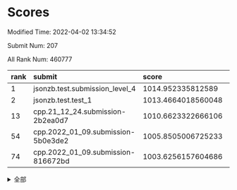 # Scores

Modified Time: 2022-04-02 13:34:52

Submit Num: 207

All Rank Num: 460777

| rank |               submit               |       score        |       sigma        | pk_num |
| :--- | :--------------------------------- | :----------------- | :----------------- | :----- |
| 1    | jsonzb.test.submission_level_4     | 1014.952335812589  | 0.8551460486712497 | 8904   |
| 2    | jsonzb.test.test_1                 | 1013.4664018560048 | 0.8011175308427224 | 8909   |
| 13   | cpp.21_12_24.submission-2b2ea0d7   | 1010.6623322666106 | 0.7613286020536911 | 8903   |
| 54   | cpp.2022_01_09.submission-5b0e3de2 | 1005.8505006725233 | 0.7324075464340362 | 8907   |
| 74   | cpp.2022_01_09.submission-816672bd | 1003.6256157604686 | 0.7208756616746307 | 8901   |


<details>
<summary>全部</summary>

| rank |                 submit                 |       score        |       sigma        | pk_num |
| :--- | :------------------------------------- | :----------------- | :----------------- | :----- |
| 1    | jsonzb.test.submission_level_4         | 1014.952335812589  | 0.8551460486712497 | 8904   |
| 2    | jsonzb.test.test_1                     | 1013.4664018560048 | 0.8011175308427224 | 8909   |
| 3    | gobigger.level_3.submission_level_3_16 | 1011.6056104262605 | 0.7744016226166005 | 8902   |
| 4    | gobigger.level_3.submission_level_3_4  | 1011.4943248902754 | 0.7581971514339189 | 8909   |
| 5    | gobigger.level_3.submission_level_3_31 | 1011.2482145089155 | 0.7511022242177089 | 8904   |
| 6    | gobigger.level_3.submission_level_3_15 | 1011.2273438056094 | 0.7757246150035023 | 8902   |
| 7    | gobigger.level_3.submission_level_3_19 | 1011.059583340348  | 0.7754815419680432 | 8902   |
| 8    | gobigger.level_3.submission_level_3_12 | 1011.0278988505553 | 0.7645180101890248 | 8905   |
| 9    | gobigger.level_3.submission_level_3_5  | 1010.9733196732104 | 0.7695008608012668 | 8909   |
| 10   | gobigger.level_3.submission_level_3_37 | 1010.8642453438924 | 0.7687222627631112 | 8903   |
| 11   | gobigger.level_3.submission_level_3_35 | 1010.7670524812943 | 0.7696302841810639 | 8907   |
| 12   | gobigger.level_3.submission_level_3_47 | 1010.7131083976293 | 0.7681763292290573 | 8906   |
| 13   | cpp.21_12_24.submission-2b2ea0d7       | 1010.6623322666106 | 0.7613286020536911 | 8903   |
| 14   | gobigger.level_3.submission_level_3_28 | 1010.6582184213362 | 0.7505750600990615 | 8903   |
| 15   | gobigger.level_3.submission_level_3_24 | 1010.5365076884774 | 0.7445424548882679 | 8906   |
| 16   | gobigger.level_3.submission_level_3_20 | 1010.4694872001328 | 0.7582459041618916 | 8903   |
| 17   | gobigger.level_3.submission_level_3_48 | 1010.4688668749433 | 0.7519594069885592 | 8898   |
| 18   | gobigger.level_3.submission_level_3_25 | 1010.4369693192785 | 0.7692023304391572 | 8903   |
| 19   | gobigger.level_3.submission_level_3_10 | 1010.2600058296147 | 0.7420146705485661 | 8903   |
| 20   | gobigger.level_3.submission_level_3_27 | 1010.2187807596631 | 0.7463007507286316 | 8906   |
| 21   | gobigger.level_3.submission_level_3_23 | 1010.1806522999404 | 0.7702918939463138 | 8904   |
| 22   | gobigger.level_3.submission_level_3_30 | 1010.1232020042918 | 0.7559870756326298 | 8905   |
| 23   | gobigger.level_3.submission_level_3_2  | 1010.1059756079153 | 0.7538528423613632 | 8902   |
| 24   | gobigger.level_3.submission_level_3_45 | 1010.0846430716165 | 0.7311546712122791 | 8904   |
| 25   | gobigger.level_3.submission_level_3_7  | 1010.0778417104087 | 0.7542906256627538 | 8905   |
| 26   | gobigger.level_3.submission_level_3_44 | 1010.0226548535074 | 0.7477327548082386 | 8908   |
| 27   | gobigger.level_3.submission_level_3_22 | 1009.9278088588578 | 0.7509899765642276 | 8910   |
| 28   | gobigger.level_3.submission_level_3_42 | 1009.9030226489372 | 0.7723111259945312 | 8901   |
| 29   | gobigger.level_3.submission_level_3_13 | 1009.8827836680806 | 0.7455208270920448 | 8906   |
| 30   | gobigger.level_3.submission_level_3_26 | 1009.801652016241  | 0.7672264083926957 | 8904   |
| 31   | gobigger.level_3.submission_level_3_9  | 1009.7061874967459 | 0.7802406889525205 | 8906   |
| 32   | gobigger.level_3.submission_level_3_41 | 1009.6959708886885 | 0.7379155575657635 | 8899   |
| 33   | gobigger.level_3.submission_level_3_8  | 1009.669997424814  | 0.757725501402273  | 8905   |
| 34   | gobigger.level_3.submission_level_3_17 | 1009.6668328368698 | 0.7572845527481991 | 8906   |
| 35   | gobigger.level_3.submission_level_3_32 | 1009.6592229916133 | 0.7530784351501253 | 8905   |
| 36   | gobigger.level_3.submission_level_3_0  | 1009.6451734794133 | 0.7795181550424714 | 8907   |
| 37   | gobigger.level_3.submission_level_3_14 | 1009.6168448447842 | 0.7631782624147225 | 8908   |
| 38   | gobigger.level_3.submission_level_3_38 | 1009.5766049747592 | 0.7488189977199301 | 8906   |
| 39   | gobigger.level_3.submission_level_3_11 | 1009.5485228852804 | 0.7457871743341419 | 8902   |
| 40   | gobigger.level_3.submission_level_3_33 | 1009.5427488818532 | 0.7438704336083479 | 8902   |
| 41   | gobigger.level_3.submission_level_3_46 | 1009.4721459095972 | 0.740696613480136  | 8905   |
| 42   | gobigger.level_3.submission_level_3_40 | 1009.4580985248308 | 0.7517615899001565 | 8906   |
| 43   | gobigger.level_3.submission_level_3_29 | 1009.4310761706882 | 0.7464725395483814 | 8908   |
| 44   | gobigger.level_3.submission_level_3_39 | 1009.412780442692  | 0.7542846315756471 | 8903   |
| 45   | gobigger.level_3.submission_level_3_34 | 1009.3115104961244 | 0.7592292117746735 | 8904   |
| 46   | gobigger.level_3.submission_level_3_1  | 1009.2219155889815 | 0.7601084505223693 | 8900   |
| 47   | gobigger.level_3.submission_level_3_49 | 1009.1679762758073 | 0.7526349731771262 | 8908   |
| 48   | gobigger.level_3.submission_level_3_6  | 1009.0277156350473 | 0.7456001407045667 | 8899   |
| 49   | gobigger.level_3.submission_level_3_43 | 1009.0241564234848 | 0.7664844335170778 | 8903   |
| 50   | gobigger.level_3.submission_level_3_3  | 1008.9577396791155 | 0.7457485236575139 | 8900   |
| 51   | gobigger.level_3.submission_level_3_21 | 1008.4578782629791 | 0.738080308077786  | 8906   |
| 52   | gobigger.level_3.submission_level_3_18 | 1008.3159679741526 | 0.7579454841898272 | 8899   |
| 53   | gobigger.level_3.submission_level_3_36 | 1007.5004379412965 | 0.762767581040781  | 8904   |
| 54   | cpp.2022_01_09.submission-5b0e3de2     | 1005.8505006725233 | 0.7324075464340362 | 8907   |
| 55   | gobigger.level_1.submission_level_1_1  | 1005.3153113247067 | 0.7085658535726759 | 8908   |
| 56   | gobigger.level_1.submission_level_1_11 | 1005.1462292909733 | 0.7109173771980695 | 8904   |
| 57   | gobigger.level_1.submission_level_1_20 | 1004.7856293226598 | 0.7224074835429665 | 8906   |
| 58   | gobigger.level_1.submission_level_1_9  | 1004.4754972825573 | 0.7299665783587295 | 8903   |
| 59   | gobigger.level_1.submission_level_1_17 | 1004.4420306357171 | 0.7167556778677462 | 8904   |
| 60   | gobigger.level_1.submission_level_1_41 | 1004.2486824400598 | 0.7210839998634967 | 8900   |
| 61   | gobigger.level_1.submission_level_1_47 | 1004.2019649588593 | 0.715128998045756  | 8901   |
| 62   | gobigger.level_1.submission_level_1_40 | 1004.1754814330981 | 0.716095277541599  | 8902   |
| 63   | gobigger.level_1.submission_level_1_35 | 1004.122260456789  | 0.723928056878108  | 8904   |
| 64   | gobigger.level_1.submission_level_1_49 | 1004.114209554612  | 0.7232757166490248 | 8908   |
| 65   | gobigger.level_1.submission_level_1_0  | 1004.0913045103224 | 0.7173020646725037 | 8904   |
| 66   | gobigger.level_1.submission_level_1_2  | 1004.0563604600444 | 0.7072578358862291 | 8906   |
| 67   | gobigger.level_1.submission_level_1_7  | 1004.0220725657412 | 0.7280443400906352 | 8898   |
| 68   | gobigger.level_1.submission_level_1_36 | 1003.9878936446489 | 0.7149056192205626 | 8901   |
| 69   | gobigger.level_1.submission_level_1_22 | 1003.9761130886554 | 0.7199118169980762 | 8902   |
| 70   | gobigger.level_1.submission_level_1_3  | 1003.9606046298732 | 0.7080697689178062 | 8904   |
| 71   | gobigger.level_1.submission_level_1_44 | 1003.8683671926432 | 0.7204397537796787 | 8901   |
| 72   | gobigger.level_1.submission_level_1_26 | 1003.8615538380519 | 0.7205122041203534 | 8899   |
| 73   | gobigger.level_1.submission_level_1_10 | 1003.6650786249057 | 0.7182913583049604 | 8903   |
| 74   | cpp.2022_01_09.submission-816672bd     | 1003.6256157604686 | 0.7208756616746307 | 8901   |
| 75   | gobigger.level_1.submission_level_1_6  | 1003.57047346412   | 0.7198106449684918 | 8905   |
| 76   | gobigger.level_1.submission_level_1_38 | 1003.5234921992871 | 0.7184841587830995 | 8903   |
| 77   | gobigger.level_1.submission_level_1_46 | 1003.4056565295135 | 0.7134270846335472 | 8904   |
| 78   | gobigger.level_1.submission_level_1_31 | 1003.4025798794855 | 0.720468908172309  | 8896   |
| 79   | gobigger.level_1.submission_level_1_18 | 1003.3892195574311 | 0.7193621357242662 | 8909   |
| 80   | gobigger.level_1.submission_level_1_19 | 1003.3333674755175 | 0.7172899842280855 | 8900   |
| 81   | gobigger.level_1.submission_level_1_34 | 1003.3330998918384 | 0.7070086847664427 | 8907   |
| 82   | gobigger.level_1.submission_level_1_12 | 1003.2988165109324 | 0.7096563428236432 | 8907   |
| 83   | gobigger.level_1.submission_level_1_45 | 1003.297284760277  | 0.7101798374210149 | 8905   |
| 84   | gobigger.level_1.submission_level_1_29 | 1003.2436399822313 | 0.7223188653661018 | 8905   |
| 85   | gobigger.level_1.submission_level_1_28 | 1003.2240322868029 | 0.7019155543696535 | 8907   |
| 86   | gobigger.level_1.submission_level_1_33 | 1003.1755655935027 | 0.7222612208696052 | 8903   |
| 87   | gobigger.level_1.submission_level_1_4  | 1003.0697920648263 | 0.7101489876619995 | 8904   |
| 88   | gobigger.level_1.submission_level_1_14 | 1003.0361425898689 | 0.7091213146190554 | 8905   |
| 89   | gobigger.level_1.submission_level_1_48 | 1002.9898797421234 | 0.7176062248655147 | 8902   |
| 90   | gobigger.level_1.submission_level_1_37 | 1002.9827282145852 | 0.7139894121910976 | 8907   |
| 91   | gobigger.level_1.submission_level_1_5  | 1002.9529821566471 | 0.7289977406562453 | 8903   |
| 92   | gobigger.level_1.submission_level_1_27 | 1002.906678300299  | 0.7217677410176306 | 8904   |
| 93   | gobigger.level_1.submission_level_1_30 | 1002.895562210265  | 0.7134589846904011 | 8903   |
| 94   | gobigger.level_1.submission_level_1_16 | 1002.7249238145342 | 0.7192685853703564 | 8903   |
| 95   | gobigger.level_1.submission_level_1_21 | 1002.6984086445719 | 0.7099710271727162 | 8908   |
| 96   | gobigger.level_1.submission_level_1_43 | 1002.6646704948499 | 0.7243386311012737 | 8904   |
| 97   | gobigger.level_1.submission_level_1_32 | 1002.614428040824  | 0.7148647355986877 | 8904   |
| 98   | gobigger.level_1.submission_level_1_42 | 1002.4734045539878 | 0.7123787831491203 | 8904   |
| 99   | gobigger.level_1.submission_level_1_25 | 1002.4616556450924 | 0.7210202505785608 | 8903   |
| 100  | gobigger.level_1.submission_level_1_24 | 1002.4424074978577 | 0.7166922796169999 | 8902   |
| 101  | gobigger.level_1.submission_level_1_8  | 1002.3399606374504 | 0.7162326505112098 | 8910   |
| 102  | gobigger.level_1.submission_level_1_15 | 1002.2396954620536 | 0.7190564535869853 | 8908   |
| 103  | gobigger.level_1.submission_level_1_39 | 1002.1263534649905 | 0.7106003248585673 | 8905   |
| 104  | gobigger.level_1.submission_level_1_23 | 1001.8425189054842 | 0.7086111621192509 | 8902   |
| 105  | gobigger.level_1.submission_level_1_13 | 1001.816254934095  | 0.7061160506640333 | 8907   |
| 106  | gobigger.random.submission_random_31   | 996.9879768844382  | 0.6988175425033555 | 8900   |
| 107  | gobigger.random.submission_random_6    | 996.9693416311344  | 0.7072680466233973 | 8906   |
| 108  | gobigger.random.submission_random_1    | 996.819639968531   | 0.7065693880684204 | 8903   |
| 109  | gobigger.random.submission_random_23   | 996.7998939290253  | 0.7107931448231926 | 8906   |
| 110  | gobigger.random.submission_random_29   | 996.6734917914996  | 0.7073125739552323 | 8908   |
| 111  | gobigger.random.submission_random_12   | 996.6383893942844  | 0.7040905165214392 | 8901   |
| 112  | gobigger.random.submission_random_11   | 996.6152450287553  | 0.7122663332012563 | 8903   |
| 113  | gobigger.random.submission_random_5    | 996.5142694623718  | 0.7090333943542257 | 8902   |
| 114  | gobigger.random.submission_random_17   | 996.4615052785916  | 0.7109922261631358 | 8908   |
| 115  | gobigger.random.submission_random_33   | 996.3920707592956  | 0.724449422533165  | 8903   |
| 116  | gobigger.random.submission_random_9    | 996.3855432145731  | 0.7134912760668157 | 8906   |
| 117  | gobigger.random.submission_random_30   | 996.3561543135012  | 0.7134857518479626 | 8907   |
| 118  | gobigger.random.submission_random_49   | 996.2843630553879  | 0.7151157079402749 | 8904   |
| 119  | gobigger.random.submission_random_43   | 996.2659231741421  | 0.711688930443278  | 8908   |
| 120  | gobigger.random.submission_random_14   | 996.2546059334878  | 0.7084751528317328 | 8907   |
| 121  | gobigger.random.submission_random_4    | 996.2221059873231  | 0.6995672047933615 | 8904   |
| 122  | gobigger.random.submission_random_42   | 996.2143239391349  | 0.7182387078315788 | 8904   |
| 123  | gobigger.random.submission_random_15   | 996.2042357212932  | 0.7125791788882703 | 8902   |
| 124  | gobigger.random.submission_random_32   | 996.1893078321567  | 0.7084053055593921 | 8900   |
| 125  | gobigger.random.submission_random_36   | 996.1854387663532  | 0.6992842913804839 | 8899   |
| 126  | gobigger.random.submission_random_26   | 996.1730303318485  | 0.7143541565153982 | 8901   |
| 127  | gobigger.random.submission_random_2    | 996.0964384254132  | 0.704862089167439  | 8901   |
| 128  | gobigger.random.submission_random_21   | 996.0929160379492  | 0.7155376261091753 | 8904   |
| 129  | gobigger.random.submission_random_10   | 996.0429628626665  | 0.7052531029457825 | 8901   |
| 130  | gobigger.random.submission_random_3    | 996.0237155518213  | 0.7190939468219546 | 8907   |
| 131  | gobigger.random.submission_random_48   | 996.0162140654609  | 0.7116262283986968 | 8908   |
| 132  | gobigger.random.submission_random_37   | 996.0130021974826  | 0.7238198479642522 | 8902   |
| 133  | gobigger.random.submission_random_25   | 995.974440463857   | 0.7042558448104773 | 8906   |
| 134  | gobigger.random.submission_random_38   | 995.9497896672606  | 0.7027218767436373 | 8903   |
| 135  | gobigger.random.submission_random_19   | 995.8865270757735  | 0.7184285895616225 | 8901   |
| 136  | gobigger.random.submission_random_8    | 995.8720190031082  | 0.7281556989321266 | 8903   |
| 137  | gobigger.random.submission_random_7    | 995.8637064527778  | 0.7198192954130173 | 8904   |
| 138  | gobigger.random.submission_random_0    | 995.8486178772407  | 0.7126136120112606 | 8904   |
| 139  | gobigger.random.submission_random_24   | 995.8281623913815  | 0.7012133179431574 | 8902   |
| 140  | gobigger.random.submission_random_18   | 995.824805205437   | 0.7136412154530496 | 8903   |
| 141  | gobigger.random.submission_random_16   | 995.8157180952472  | 0.7055171306278398 | 8906   |
| 142  | gobigger.random.submission_random_44   | 995.7586555482488  | 0.708045749355003  | 8906   |
| 143  | gobigger.random.submission_random_35   | 995.7341113640007  | 0.7036655293320925 | 8904   |
| 144  | gobigger.random.submission_random_45   | 995.700463630046   | 0.7144820066592346 | 8903   |
| 145  | gobigger.random.submission_random_41   | 995.687190248564   | 0.7088708898657473 | 8902   |
| 146  | gobigger.random.submission_random_13   | 995.6744939958688  | 0.7082439019167152 | 8903   |
| 147  | gobigger.random.submission_random_39   | 995.6106554742089  | 0.7035354689837393 | 8902   |
| 148  | gobigger.random.submission_random_27   | 995.4342538667498  | 0.708479402766637  | 8906   |
| 149  | gobigger.random.submission_random_46   | 995.3788515170137  | 0.7263906507098039 | 8901   |
| 150  | gobigger.random.submission_random_20   | 995.2570711669865  | 0.7196572246100489 | 8902   |
| 151  | gobigger.random.submission_random_22   | 995.1959280076031  | 0.7318928722727651 | 8904   |
| 152  | gobigger.random.submission_random_47   | 995.1267565237863  | 0.7176720782750174 | 8904   |
| 153  | gobigger.random.submission_random_40   | 995.0869823119165  | 0.703880082925372  | 8899   |
| 154  | gobigger.random.submission_random_28   | 995.0719203670391  | 0.7100429122415279 | 8907   |
| 155  | gobigger.random.submission_random_34   | 995.022118926818   | 0.7256072216623024 | 8902   |
| 156  | gobigger.level_2.submission_level_2_43 | 994.7777358969979  | 0.7187930445009421 | 8905   |
| 157  | gobigger.level_2.submission_level_2_35 | 994.549118719041   | 0.7343626040078587 | 8904   |
| 158  | gobigger.level_2.submission_level_2_36 | 994.3685707412201  | 0.7222753266223912 | 8903   |
| 159  | gobigger.level_2.submission_level_2_49 | 993.1231176836163  | 0.7440164216869852 | 8903   |
| 160  | gobigger.level_2.submission_level_2_27 | 993.0964451117703  | 0.7348510400699294 | 8905   |
| 161  | gobigger.level_2.submission_level_2_4  | 993.0675094359501  | 0.7351550102969489 | 8902   |
| 162  | gobigger.level_2.submission_level_2_19 | 993.0151734212997  | 0.7318838631465763 | 8912   |
| 163  | gobigger.level_2.submission_level_2_34 | 992.9310234306469  | 0.7443785230099519 | 8901   |
| 164  | gobigger.level_2.submission_level_2_16 | 992.9160883580872  | 0.7416835124722284 | 8902   |
| 165  | gobigger.level_2.submission_level_2_10 | 992.8851628879003  | 0.7424246109763456 | 8901   |
| 166  | gobigger.level_2.submission_level_2_46 | 992.847498756135   | 0.7526253430380306 | 8903   |
| 167  | gobigger.level_2.submission_level_2_40 | 992.7845524476096  | 0.7306340251396151 | 8902   |
| 168  | gobigger.level_2.submission_level_2_32 | 992.7737838840486  | 0.7656656049242163 | 8906   |
| 169  | gobigger.level_2.submission_level_2_41 | 992.7037287244013  | 0.7509595440432822 | 8907   |
| 170  | gobigger.level_2.submission_level_2_18 | 992.6963752461564  | 0.7338076116591981 | 8905   |
| 171  | gobigger.level_2.submission_level_2_15 | 992.6858806909528  | 0.7506064772685153 | 8903   |
| 172  | gobigger.level_2.submission_level_2_47 | 992.6352625059774  | 0.7529495625142154 | 8901   |
| 173  | gobigger.level_2.submission_level_2_37 | 992.4963532516838  | 0.7466165120720886 | 8904   |
| 174  | gobigger.level_2.submission_level_2_31 | 992.4833917537853  | 0.7475543706960266 | 8905   |
| 175  | gobigger.level_2.submission_level_2_5  | 992.4622820552416  | 0.7439184383536027 | 8902   |
| 176  | gobigger.level_2.submission_level_2_30 | 992.3971279682842  | 0.741901656957531  | 8905   |
| 177  | gobigger.level_2.submission_level_2_14 | 992.3635722735002  | 0.7416177925681382 | 8904   |
| 178  | gobigger.level_2.submission_level_2_12 | 992.2333879455732  | 0.7545147984626761 | 8903   |
| 179  | gobigger.level_2.submission_level_2_3  | 992.000536319837   | 0.7356331225823163 | 8908   |
| 180  | gobigger.level_2.submission_level_2_45 | 991.9813427696909  | 0.7400613968831726 | 8907   |
| 181  | gobigger.level_2.submission_level_2_24 | 991.940818469287   | 0.761152114125721  | 8908   |
| 182  | gobigger.level_2.submission_level_2_11 | 991.9317763563945  | 0.7404977652374022 | 8902   |
| 183  | gobigger.level_2.submission_level_2_33 | 991.7049290791917  | 0.7540947121487113 | 8902   |
| 184  | gobigger.level_2.submission_level_2_44 | 991.69668636058    | 0.7524075683561139 | 8899   |
| 185  | gobigger.level_2.submission_level_2_21 | 991.6894657414857  | 0.7544373791803239 | 8905   |
| 186  | gobigger.level_2.submission_level_2_7  | 991.6539038191822  | 0.7429875584726107 | 8906   |
| 187  | gobigger.level_2.submission_level_2_20 | 991.6359358366564  | 0.7595545975994511 | 8905   |
| 188  | gobigger.level_2.submission_level_2_25 | 991.5972192142686  | 0.7519325687384324 | 8902   |
| 189  | gobigger.level_2.submission_level_2_48 | 991.5932180651557  | 0.7599272699937462 | 8903   |
| 190  | gobigger.level_2.submission_level_2_28 | 991.5929135664471  | 0.7587352883076909 | 8907   |
| 191  | gobigger.level_2.submission_level_2_26 | 991.4995079376349  | 0.7822966079373171 | 8903   |
| 192  | gobigger.level_2.submission_level_2_0  | 991.4545724810963  | 0.7330960904208205 | 8906   |
| 193  | gobigger.level_2.submission_level_2_1  | 991.3717763459251  | 0.7527622533123886 | 8903   |
| 194  | gobigger.level_2.submission_level_2_13 | 991.3394495026457  | 0.756463311491279  | 8903   |
| 195  | gobigger.level_2.submission_level_2_22 | 991.2750278392817  | 0.7595813840187668 | 8905   |
| 196  | gobigger.level_2.submission_level_2_8  | 991.2386043619914  | 0.7571937371699036 | 8898   |
| 197  | gobigger.level_2.submission_level_2_6  | 991.2262168322907  | 0.7500177242064172 | 8906   |
| 198  | gobigger.level_2.submission_level_2_9  | 991.0544143774076  | 0.7570887169328242 | 8899   |
| 199  | gobigger.level_2.submission_level_2_42 | 990.9469630636104  | 0.7670846112618652 | 8908   |
| 200  | gobigger.level_2.submission_level_2_39 | 990.6773983091501  | 0.756140856383572  | 8901   |
| 201  | gobigger.level_2.submission_level_2_38 | 990.6040267169556  | 0.7626975243761255 | 8903   |
| 202  | gobigger.level_2.submission_level_2_17 | 990.4986510431552  | 0.7626970721115032 | 8902   |
| 203  | gobigger.level_2.submission_level_2_2  | 990.4524282428492  | 0.7774542112657602 | 8901   |
| 204  | gobigger.level_2.submission_level_2_23 | 990.3569763095406  | 0.770192832533952  | 8901   |
| 205  | gobigger.level_2.submission_level_2_29 | 990.3530628635717  | 0.7598952331314711 | 8908   |
| 206  | gobigger.none.submission_none_0        | 979.1098614288617  | 1.376828722752086  | 8904   |
| 207  | gobigger.none.submission_none_1        | 974.0579044151781  | 1.7875857766349301 | 8904   |

</details>